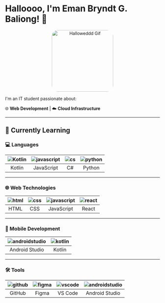 # Halloooo, I'm Eman Bryndt G. Baliong! 👋

<div align="center">
  <img src="./assets/tiredhalloweddd.gif" width="200px" style="border-radius: 20px;" alt="Halloweddd Gif">
</div>

I'm an IT student passionate about:

🌐 **Web Development** | ☁️ **Cloud Infrastructure**

---

## 🌱 Currently Learning

### 💻 Languages
| ![Kotlin](https://skillicons.dev/icons?i=kotlin) | ![javascript](https://skillicons.dev/icons?i=javascript) | ![cs](https://skillicons.dev/icons?i=cs) | ![python](https://skillicons.dev/icons?i=python) |
|:---:|:---:|:---:|:---:|
| Kotlin | JavaScript | C# | Python |

---

### 🌐 Web Technologies
| ![html](https://skillicons.dev/icons?i=html) | ![css](https://skillicons.dev/icons?i=css) | ![javascript](https://skillicons.dev/icons?i=javascript) | ![react](https://skillicons.dev/icons?i=react) |
|:---:|:---:|:---:|:---:|
| HTML | CSS | JavaScript | React |

---

### 📱 Mobile Development
| ![androidstudio](https://skillicons.dev/icons?i=androidstudio) | ![kotlin](https://skillicons.dev/icons?i=kotlin) |
|:---:|:---:|
| Android Studio | Kotlin |

---

### 🛠️ Tools
| ![github](https://skillicons.dev/icons?i=github) | ![figma](https://skillicons.dev/icons?i=figma) | ![vscode](https://skillicons.dev/icons?i=vscode) | ![androidstudio](https://skillicons.dev/icons?i=androidstudio) |
|:---:|:---:|:---:|:---:|
| GitHub | Figma | VS Code | Android Studio |

